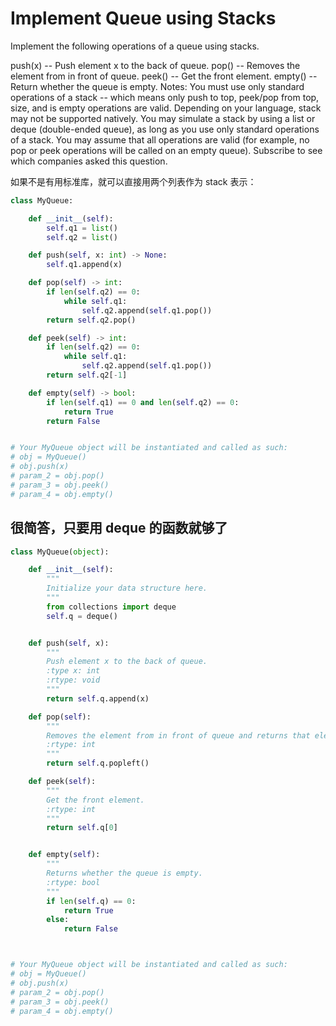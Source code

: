 # Implement Queue using Stacks

Implement the following operations of a queue using stacks.

push(x) -- Push element x to the back of queue.
pop() -- Removes the element from in front of queue.
peek() -- Get the front element.
empty() -- Return whether the queue is empty.
Notes:
You must use only standard operations of a stack -- which means only push to top, peek/pop from top, size, and is empty operations are valid.
Depending on your language, stack may not be supported natively. You may simulate a stack by using a list or deque (double-ended queue), as long as you use only standard operations of a stack.
You may assume that all operations are valid (for example, no pop or peek operations will be called on an empty queue).
Subscribe to see which companies asked this question.

如果不是有用标准库，就可以直接用两个列表作为 stack 表示：

```python
class MyQueue:

    def __init__(self):
        self.q1 = list()
        self.q2 = list()

    def push(self, x: int) -> None:
        self.q1.append(x)

    def pop(self) -> int:
        if len(self.q2) == 0:
            while self.q1:
                self.q2.append(self.q1.pop())
        return self.q2.pop()

    def peek(self) -> int:
        if len(self.q2) == 0:
            while self.q1:
                self.q2.append(self.q1.pop())
        return self.q2[-1]

    def empty(self) -> bool:
        if len(self.q1) == 0 and len(self.q2) == 0:
            return True
        return False


# Your MyQueue object will be instantiated and called as such:
# obj = MyQueue()
# obj.push(x)
# param_2 = obj.pop()
# param_3 = obj.peek()
# param_4 = obj.empty()
```

## 很简答，只要用 deque 的函数就够了

```python
class MyQueue(object):

    def __init__(self):
        """
        Initialize your data structure here.
        """
        from collections import deque
        self.q = deque()


    def push(self, x):
        """
        Push element x to the back of queue.
        :type x: int
        :rtype: void
        """
        return self.q.append(x)

    def pop(self):
        """
        Removes the element from in front of queue and returns that element.
        :rtype: int
        """
        return self.q.popleft()

    def peek(self):
        """
        Get the front element.
        :rtype: int
        """
        return self.q[0]


    def empty(self):
        """
        Returns whether the queue is empty.
        :rtype: bool
        """
        if len(self.q) == 0:
            return True
        else:
            return False



# Your MyQueue object will be instantiated and called as such:
# obj = MyQueue()
# obj.push(x)
# param_2 = obj.pop()
# param_3 = obj.peek()
# param_4 = obj.empty()
```
